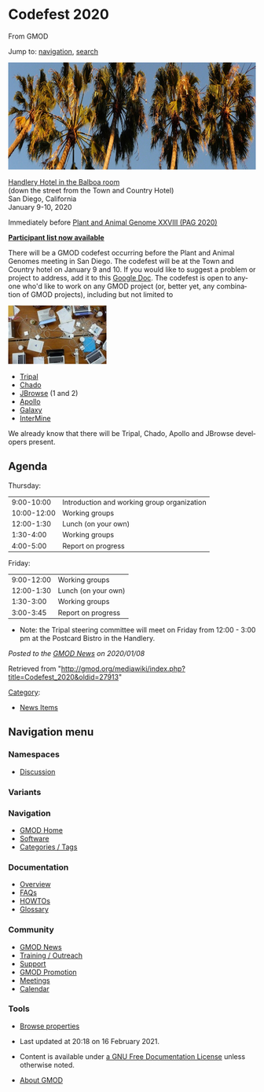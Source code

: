 <div id="mw-page-base" class="noprint">

</div>

<div id="mw-head-base" class="noprint">

</div>

<div id="content" class="mw-body" role="main">

<span id="top"></span>

<div id="mw-js-message" style="display:none;">

</div>



# <span dir="auto">Codefest 2020</span>

<div id="bodyContent">

<div id="siteSub">

From GMOD

</div>

<div id="contentSub">

</div>

<div id="jump-to-nav" class="mw-jump">

Jump to: [navigation](#mw-navigation), [search](#p-search)

</div>

<div id="mw-content-text" class="mw-content-ltr" lang="en" dir="ltr">

<div class="center">

<div class="floatnone">

<a href="File:Palms.jpg" class="image"><img
src="../mediawiki/images/d/df/Palms.jpg" width="1052" height="218"
alt="Palms.jpg" /></a>

</div>

</div>

  

<a href="https://sd.handlery.com/" class="external text"
rel="nofollow">Handlery Hotel in the Balboa room</a>  
(down the street from the Town and Country Hotel)  
San Diego, California  
January 9-10, 2020

Immediately before
<a href="https://www.intlpag.org/2020/" class="external text"
rel="nofollow">Plant and Animal Genome XXVIII (PAG 2020)</a>

**<a
href="https://docs.google.com/spreadsheets/d/1Kp-fGI0U88PtsbryP1j-BUGA4cduYvC2ojW9Mk0jwxU/edit#gid=0#gid=0"
class="external text" rel="nofollow">Participant list now available</a>**

  
There will be a GMOD codefest occurring before the Plant and Animal
Genomes meeting in San Diego. The codefest will be at the Town and
Country hotel on January 9 and 10. If you would like to suggest a
problem or project to address, add it to this <a
href="https://docs.google.com/document/d/1_CnUW_W4tNyl7lSlihCwZDKT45VQQxcI3I-VgjnC2Dc/edit?usp=sharing"
class="external text" rel="nofollow">Google Doc</a>. The codefest is
open to anyone who'd like to work on any GMOD project (or, better yet,
any combination of GMOD projects), including but not limited to

<div class="floatright">

<a href="File:EvoHackLaptops2010.jpg" class="image"
title="GMOD Hackathon"><img
src="../mediawiki/images/thumb/7/7f/EvoHackLaptops2010.jpg/200px-EvoHackLaptops2010.jpg"
srcset="../mediawiki/images/thumb/7/7f/EvoHackLaptops2010.jpg/300px-EvoHackLaptops2010.jpg 1.5x, ../mediawiki/images/7/7f/EvoHackLaptops2010.jpg 2x"
width="200" height="119" alt="GMOD Hackathon" /></a>

</div>

- [Tripal](Tripal.1 "Tripal")
- <a href="Chado" class="mw-redirect" title="Chado">Chado</a>
- [JBrowse](JBrowse.1 "JBrowse") (1 and 2)
- [Apollo](Apollo.1 "Apollo")
- [Galaxy](Galaxy.1 "Galaxy")
- [InterMine](InterMine "InterMine")

We already know that there will be Tripal, Chado, Apollo and JBrowse
developers present.

## <span id="Agenda" class="mw-headline">Agenda</span>

Thursday:

|             |                                             |
|-------------|---------------------------------------------|
| 9:00-10:00  | Introduction and working group organization |
| 10:00-12:00 | Working groups                              |
| 12:00-1:30  | Lunch (on your own)                         |
| 1:30-4:00   | Working groups                              |
| 4:00-5:00   | Report on progress                          |

Friday:

|            |                     |
|------------|---------------------|
| 9:00-12:00 | Working groups      |
| 12:00-1:30 | Lunch (on your own) |
| 1:30-3:00  | Working groups      |
| 3:00-3:45  | Report on progress  |

- Note: the Tripal steering committee will meet on Friday from 12:00 -
  3:00 pm at the Postcard Bistro in the Handlery.

  

<div class="newsfooter">

*Posted to the [GMOD News](GMOD_News "GMOD News") on 2020/01/08*

</div>

</div>

<div class="printfooter">

Retrieved from
"<http://gmod.org/mediawiki/index.php?title=Codefest_2020&oldid=27913>"

</div>

<div id="catlinks" class="catlinks">

<div id="mw-normal-catlinks" class="mw-normal-catlinks">

[Category](Special:Categories "Special:Categories"):

- [News Items](Category%3ANews_Items "Category%3ANews Items")

</div>

</div>

<div class="visualClear">

</div>

</div>

</div>

<div id="mw-navigation">

## Navigation menu

<div id="mw-head">



<div id="left-navigation">

<div id="p-namespaces" class="vectorTabs" role="navigation"
aria-labelledby="p-namespaces-label">

### Namespaces


- <span id="ca-talk"><a
  href="http://gmod.org/mediawiki/index.php?title=Talk:Codefest_2020&amp;action=edit&amp;redlink=1"
  accesskey="t"
  title="Discussion about the content page [t]">Discussion</a></span>

</div>

<div id="p-variants" class="vectorMenu emptyPortlet" role="navigation"
aria-labelledby="p-variants-label">

### 

### Variants[](#)

<div class="menu">

</div>

</div>

</div>





</div>

</div>

</div>

<div id="mw-panel">

<div id="p-logo" role="banner">

<a href="Main_Page"
style="background-image: url(../images/GMOD-cogs.png);"
title="Visit the main page"></a>

</div>

<div id="p-Navigation" class="portal" role="navigation"
aria-labelledby="p-Navigation-label">

### Navigation

<div class="body">

- <span id="n-GMOD-Home">[GMOD Home](Main_Page)</span>
- <span id="n-Software">[Software](GMOD_Components)</span>
- <span id="n-Categories-.2F-Tags">[Categories /
  Tags](Categories)</span>

</div>

</div>

<div id="p-Documentation" class="portal" role="navigation"
aria-labelledby="p-Documentation-label">

### Documentation

<div class="body">

- <span id="n-Overview">[Overview](Overview)</span>
- <span id="n-FAQs">[FAQs](Category%3AFAQ)</span>
- <span id="n-HOWTOs">[HOWTOs](Category%3AHOWTO)</span>
- <span id="n-Glossary">[Glossary](Glossary)</span>

</div>

</div>

<div id="p-Community" class="portal" role="navigation"
aria-labelledby="p-Community-label">

### Community

<div class="body">

- <span id="n-GMOD-News">[GMOD News](GMOD_News)</span>
- <span id="n-Training-.2F-Outreach">[Training /
  Outreach](Training_and_Outreach)</span>
- <span id="n-Support">[Support](Support)</span>
- <span id="n-GMOD-Promotion">[GMOD Promotion](GMOD_Promotion)</span>
- <span id="n-Meetings">[Meetings](Meetings)</span>
- <span id="n-Calendar">[Calendar](Calendar)</span>

</div>

</div>

<div id="p-tb" class="portal" role="navigation"
aria-labelledby="p-tb-label">

### Tools

<div class="body">


- <span id="t-smwbrowselink"><a href="Special%3ABrowse/Codefest_2020" rel="smw-browse">Browse
  properties</a></span>


</div>

</div>

</div>

</div>

<div id="footer" role="contentinfo">

- <span id="footer-info-lastmod">Last updated at 20:18 on 16 February
  2021.</span>
<!-- - <span id="footer-info-viewcount">87,797 page views.</span> -->
- <span id="footer-info-copyright">Content is available under
  <a href="http://www.gnu.org/licenses/fdl-1.3.html" class="external"
  rel="nofollow">a GNU Free Documentation License</a> unless otherwise
  noted.</span>

<!-- -->

- <span id="footer-places-about">[About
  GMOD](GMOD:About "GMOD:About")</span>

<!-- -->






</div>
